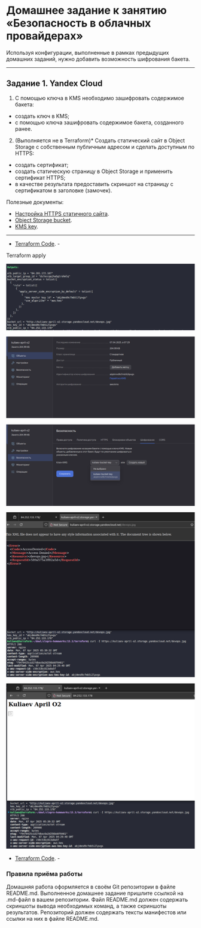 # Домашнее задание к занятию «Безопасность в облачных провайдерах»

Используя конфигурации, выполненные в рамках предыдущих домашних заданий, нужно добавить возможность шифрования бакета.

---
## Задание 1. Yandex Cloud   

1. С помощью ключа в KMS необходимо зашифровать содержимое бакета:

 - создать ключ в KMS;
 - с помощью ключа зашифровать содержимое бакета, созданного ранее.
2. (Выполняется не в Terraform)* Создать статический сайт в Object Storage c собственным публичным адресом и сделать доступным по HTTPS:

 - создать сертификат;
 - создать статическую страницу в Object Storage и применить сертификат HTTPS;
 - в качестве результата предоставить скриншот на страницу с сертификатом в заголовке (замочек).

Полезные документы:

- [Настройка HTTPS статичного сайта](https://cloud.yandex.ru/docs/storage/operations/hosting/certificate).
- [Object Storage bucket](https://registry.terraform.io/providers/yandex-cloud/yandex/latest/docs/resources/storage_bucket).
- [KMS key](https://registry.terraform.io/providers/yandex-cloud/yandex/latest/docs/resources/kms_symmetric_key).

--- 
- [Terraform Code](https://github.com/stitsyuk98/sys-pattern-homework_git/blob/main/15.3/terraform). -

Terraform apply

![11-04-01](https://github.com/stitsyuk98/sys-pattern-homework_git/blob/main/15.3/png/15.3-1-1.png)



![11-04-01](https://github.com/stitsyuk98/sys-pattern-homework_git/blob/main/15.3/png/15.3-1.png)


![11-04-01](https://github.com/stitsyuk98/sys-pattern-homework_git/blob/main/15.3/png/15.3-2.png)


![11-04-01](https://github.com/stitsyuk98/sys-pattern-homework_git/blob/main/15.3/png/15.3-4.png)


![11-04-01](https://github.com/stitsyuk98/sys-pattern-homework_git/blob/main/15.3/png/15.3-3.png)



- [Terraform Code](https://github.com/stitsyuk98/sys-pattern-homework_git/blob/main/15.3/terraform). -

### Правила приёма работы

Домашняя работа оформляется в своём Git репозитории в файле README.md. Выполненное домашнее задание пришлите ссылкой на .md-файл в вашем репозитории.
Файл README.md должен содержать скриншоты вывода необходимых команд, а также скриншоты результатов.
Репозиторий должен содержать тексты манифестов или ссылки на них в файле README.md.
